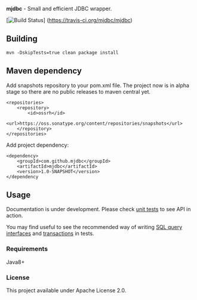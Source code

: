 __mjdbc__  - Small and efficient JDBC wrapper.

[![Build Status](https://travis-ci.org/mjdbc/mjdbc.svg?branch=master)]	(https://travis-ci.org/mjdbc/mjdbc)

## Building

```
mvn -DskipTests=true clean package install
```

## Maven dependency

Add snapshots repository to your pom.xml file. The project now is in alpha stage so there are no public releases to maven central yet.
```
<repositories>
    <repository>
        <id>ossrh</id>
        <url>https://oss.sonatype.org/content/repositories/snapshots</url>
    </repository>
</repositories>
```

Add project dependency:
```
<dependency>
    <groupId>com.github.mjdbc</groupId>
    <artifactId>mjdbc</artifactId>
    <version>1.0-SNAPSHOT</version>
</dependency
```

## Usage

Documentation is under development. Please check [unit tests](https://github.com/mjdbc/mjdbc/blob/master/src/test/java/com/github/mjdbc/test/SamplesTest.java) to see API in action.

You may find useful to see the recommended way of writing [SQL query interfaces](https://github.com/mjdbc/mjdbc/blob/master/src/test/java/com/github/mjdbc/test/asset/UserSql.java) and
[transactions](https://github.com/mjdbc/mjdbc/blob/master/src/test/java/com/github/mjdbc/test/asset/dbi/SampleDbi.java) in tests.

### Requirements

Java8+


### License

This project available under Apache License 2.0.